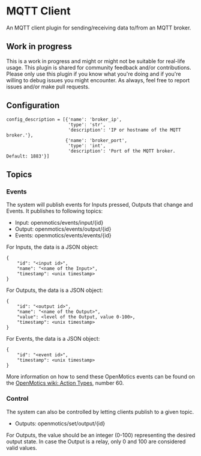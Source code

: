 # MQTT Client

An MQTT client plugin for sending/receiving data to/from an MQTT broker.

## Work in progress

This is a work in progress and might or might not be suitable for real-life usage. This plugin is shared for community
feedback and/or contributions. Please only use this plugin if you know what you're doing and if you're willing to debug
issues you might encounter. As always, feel free to report issues and/or make pull requests.

## Configuration

```
config_description = [{'name': 'broker_ip',
                       'type': 'str',
                       'description': 'IP or hostname of the MQTT broker.'},
                      {'name': 'broker_port',
                       'type': 'int',
                       'description': 'Port of the MQTT broker. Default: 1883'}]
```

## Topics

### Events

The system will publish events for Inputs pressed, Outputs that change and Events. It publishes to following topics:

* Input: openmotics/events/input/{id}
* Output: openmotics/events/output/{id}
* Events: openmotics/events/events/{id}

For Inputs, the data is a JSON object:

```
{
    "id": "<input id>",
    "name": "<name of the Input>",
    "timestamp": <unix timestamp>
}
```

For Outputs, the data is a JSON object:

```
{
    "id": "<output id>",
    "name": "<name of the Output>",
    "value": <level of the Output, value 0-100>,
    "timestamp": <unix timestamp>
}
```

For Events, the data is a JSON object:
```
{
    "id": "<event id>",
    "timestamp": <unix timestamp>
}
```

More information on how to send these OpenMotics events can be found on the [OpenMotics wiki: Action Types](http://wiki.openmotics.com/index.php/Action_Types), number 60.

### Control

The system can also be controlled by letting clients publish to a given topic.

* Outputs: openmotics/set/output/{id}

For Outputs, the value should be an integer (0-100) representing the desired output state. In case
the Output is a relay, only 0 and 100 are considered valid values.